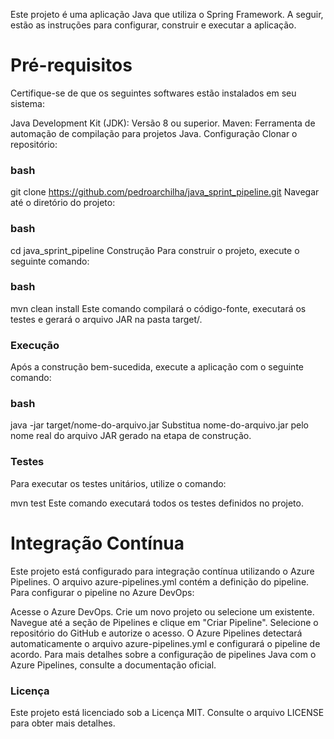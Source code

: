 Este projeto é uma aplicação Java que utiliza o Spring Framework. A seguir, estão as instruções para configurar, construir e executar a aplicação.

# **Pré-requisitos**

Certifique-se de que os seguintes softwares estão instalados em seu sistema:

Java Development Kit (JDK): Versão 8 ou superior.
Maven: Ferramenta de automação de compilação para projetos Java.
Configuração
Clonar o repositório:

### **bash**
git clone https://github.com/pedroarchilha/java_sprint_pipeline.git
Navegar até o diretório do projeto:

### **bash**
cd java_sprint_pipeline
Construção
Para construir o projeto, execute o seguinte comando:

### **bash**
mvn clean install
Este comando compilará o código-fonte, executará os testes e gerará o arquivo JAR na pasta target/.

### **Execução**
Após a construção bem-sucedida, execute a aplicação com o seguinte comando:

### **bash**
java -jar target/nome-do-arquivo.jar
Substitua nome-do-arquivo.jar pelo nome real do arquivo JAR gerado na etapa de construção.

### **Testes**
Para executar os testes unitários, utilize o comando:

mvn test
Este comando executará todos os testes definidos no projeto.

# **Integração Contínua**
Este projeto está configurado para integração contínua utilizando o Azure Pipelines. O arquivo azure-pipelines.yml contém a definição do pipeline. Para configurar o pipeline no Azure DevOps:

Acesse o Azure DevOps.
Crie um novo projeto ou selecione um existente.
Navegue até a seção de Pipelines e clique em "Criar Pipeline".
Selecione o repositório do GitHub e autorize o acesso.
O Azure Pipelines detectará automaticamente o arquivo azure-pipelines.yml e configurará o pipeline de acordo.
Para mais detalhes sobre a configuração de pipelines Java com o Azure Pipelines, consulte a documentação oficial.


### **Licença**
Este projeto está licenciado sob a Licença MIT. Consulte o arquivo LICENSE para obter mais detalhes.
